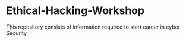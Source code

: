 # Ethical-Hacking-Workshop

This repository consists of information required to start career in cyber Security
